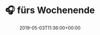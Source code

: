 ---
retweeted: false
source: <a href="https://about.twitter.com/products/tweetdeck" rel="nofollow">TweetDeck</a>
entities:
  hashtags: []
  symbols: []
  user_mentions: []
  urls:
  - url: https://t.co/OgZfAybj52
    expanded_url: https://twitter.com/gerdoblaster/status/1124258215838064640
    display_url: twitter.com/gerdoblaster/s…
    indices:
    - '18'
    - '41'
display_text_range:
- '0'
- '41'
favorite_count: '1'
id_str: '1124276416424632320'
truncated: false
retweet_count: '1'
id: '1124276416424632320'
possibly_sensitive: false
created_at: Fri May 03 11:36:00 +0000 2019
favorited: false
full_text: "\U0001F3A7 fürs Wochenende"
lang: de
quote_url: https://twitter.com/gerdoblaster/status/1124258215838064640
tags:
- pesos:twitter
date: '2019-05-03T11:36:00+00:00'
src: https://twitter.com/bascht/status/1124276416424632320
original_url: https://twitter.com/bascht/status/1124276416424632320
type: twitter_tweet
text: "\U0001F3A7 fürs Wochenende"
title: "\U0001F3A7 fürs Wochenende"

---